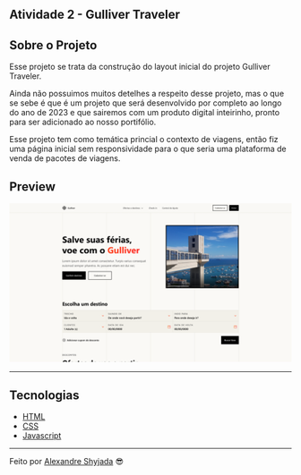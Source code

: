 ## Atividade 2 - Gulliver Traveler

## Sobre o Projeto

Esse projeto se trata da construção do layout inicial do projeto Gulliver Traveler.

Ainda não possuimos muitos detelhes a respeito desse projeto, mas o que se sebe é que é um projeto que será desenvolvido por completo ao longo do ano de 2023 e que sairemos com um produto digital inteirinho, pronto para ser adicionado ao nosso portifólio.

Esse projeto tem como temática princial o contexto de viagens, então fiz uma página inicial sem responsividade para o que seria uma plataforma de venda de pacotes de viagens.


## Preview

<p align="center"> <img src="./assets/preview.png" alt="preview"></p>

---

## Tecnologias

- [HTML](https://developer.mozilla.org/pt-BR/docs/Learn/Getting_started_with_the_web/HTML_basics)
- [CSS](https://developer.mozilla.org/pt-BR/docs/Web/CSS)
- [Javascript](https://developer.mozilla.org/pt-BR/docs/Web/JavaScript)
---

Feito por [Alexandre Shyjada](https://www.alexshyjada.com/) 😎